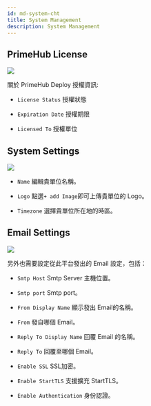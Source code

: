 ```yaml
---
id: md-system-cht
title: System Management
description: System Management
---
```


## PrimeHub License

![](assets/license_key_v24.png)

關於 PrimeHub Deploy 授權資訊:

+ `License Status` 授權狀態

+ `Expiration Date` 授權期限

+ `Licensed To` 授權單位

## System Settings

![](assets/md_system_1_v26.png)

+ `Name` 編輯貴單位名稱。

+ `Logo` 點選`+ add Image`即可上傳貴單位的 Logo。

+ `Timezone` 選擇貴單位所在地的時區。


## Email Settings

![](assets/system_2_v26.png)

另外也需要設定從此平台發出的 Email 設定，包括：

+ `Smtp Host` Smtp Server 主機位置。

+ `Smtp port` Smtp port。

+ `From Display Name` 顯示發出 Email的名稱。

+ `From` 發自哪個 Email。

+ `Reply To Display Name` 回覆 Email 的名稱。

+ `Reply To` 回覆至哪個 Email。

+ `Enable SSL` SSL加密。

+ `Enable StartTLS` 支援擴充 StartTLS。

+ `Enable Authentication` 身份認證。
